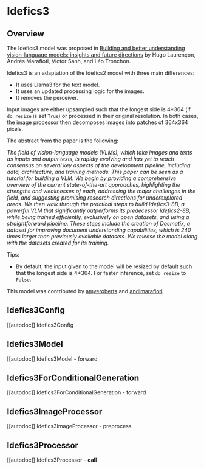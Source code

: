 <!--Copyright 2024 The HuggingFace Team. All rights reserved.

Licensed under the Apache License, Version 2.0 (the "License"); you may not use this file except in compliance with
the License. You may obtain a copy of the License at

http://www.apache.org/licenses/LICENSE-2.0

Unless required by applicable law or agreed to in writing, software distributed under the License is distributed on
an "AS IS" BASIS, WITHOUT WARRANTIES OR CONDITIONS OF ANY KIND, either express or implied. See the License for the
specific language governing permissions and limitations under the License.

⚠️ Note that this file is in Markdown but contain specific syntax for our doc-builder (similar to MDX) that may not be
rendered properly in your Markdown viewer.

-->

# Idefics3

## Overview

The Idefics3 model was proposed in [Building and better understanding vision-language models: insights and future directions](https://huggingface.co/papers/2408.12637) by Hugo Laurençon, Andrés Marafioti, Victor Sanh, and Léo Tronchon.

Idefics3 is an adaptation of the Idefics2 model with three main differences:

- It uses Llama3 for the text model.
- It uses an updated processing logic for the images.
- It removes the perceiver.

Input images are either upsampled such that the longest side is 4*364 (if `do_resize` is set `True`) or processed in their original resolution. In both cases, the image processor then decomposes images into patches of 364x364 pixels.

The abstract from the paper is the following:

*The field of vision-language models (VLMs), which take images and texts as inputs and output texts, is rapidly evolving and has yet to reach consensus on several key aspects of the development pipeline, including data, architecture, and training methods. This paper can be seen as a tutorial for building a VLM. We begin by providing a comprehensive overview of the current state-of-the-art approaches, highlighting the strengths and weaknesses of each, addressing the major challenges in the field, and suggesting promising research directions for underexplored areas. We then walk through the practical steps to build Idefics3-8B, a powerful VLM that significantly outperforms its predecessor Idefics2-8B, while being trained efficiently, exclusively on open datasets, and using a straightforward pipeline. These steps include the creation of Docmatix, a dataset for improving document understanding capabilities, which is 240 times larger than previously available datasets. We release the model along with the datasets created for its training.*

Tips:

- By default, the input given to the model will be resized by default such that the longest side is 4*364. For faster inference, set `do_resize` to `False`.

This model was contributed by [amyeroberts](https://huggingface.co/amyeroberts) and [andimarafioti](https://huggingface.co/andito).


## Idefics3Config

[[autodoc]] Idefics3Config


## Idefics3Model

[[autodoc]] Idefics3Model
    - forward

## Idefics3ForConditionalGeneration

[[autodoc]] Idefics3ForConditionalGeneration
    - forward


## Idefics3ImageProcessor
[[autodoc]] Idefics3ImageProcessor
    - preprocess


## Idefics3Processor
[[autodoc]] Idefics3Processor
    - __call__

